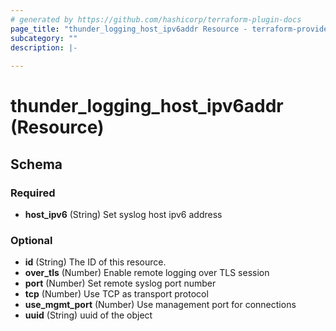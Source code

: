 ```yaml
---
# generated by https://github.com/hashicorp/terraform-plugin-docs
page_title: "thunder_logging_host_ipv6addr Resource - terraform-provider-thunder"
subcategory: ""
description: |-
  
---
```


# thunder_logging_host_ipv6addr (Resource)





<!-- schema generated by tfplugindocs -->
## Schema

### Required

- **host_ipv6** (String) Set syslog host ipv6 address

### Optional

- **id** (String) The ID of this resource.
- **over_tls** (Number) Enable remote logging over TLS session
- **port** (Number) Set remote syslog port number
- **tcp** (Number) Use TCP as transport protocol
- **use_mgmt_port** (Number) Use management port for connections
- **uuid** (String) uuid of the object


